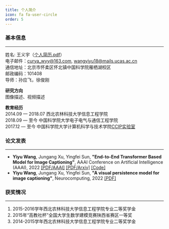 ```yaml
---
title: 个人简介
icon: fa fa-user-circle
order: 5
---
```


### 基本信息
---
姓名: 王义宇（[个人简历.pdf](/files/Resume_Campus_Recruitment.pdf)）\
电子邮件：curya_wyy@163.com, wangyiyu18@mails.ucas.ac.cn\
通信地址：北京市怀柔区怀北镇中国科学院雁栖湖校区\
邮政编码：101408\
导师：孙应飞，徐俊刚

__研究方向__\
图像描述、视频描述

__教育经历__\
2014.09 — 2018.07 西北农林科技大学信息工程学院\
2018.09 — 至今 中国科学院大学电子电气与通信工程学院\
2017.12 — 至今 中国科学院大学计算机科学与技术学院[CCIP实验室](http://ccip.ucas.ac.cn/)

### 论文发表
---
+ __Yiyu Wang__, Jungang Xu, Yingfei Sun, __"End-to-End Transformer Based Model for Image Captioning"__, AAAI Conference on Artificial Intelligence (AAAI), 2022 [[PDF/AAAI]](https://ojs.aaai.org/index.php/AAAI/article/view/20160) [[PDF/Arxiv]](https://arxiv.org/abs/2203.15350) [[Code]](https://github.com/232525/PureT)
+ __Yiyu Wang__, Jungang Xu, Yingfei Sun, __"A visual persistence model for image captioning"__, Neurocomputing, 2022 [[PDF]](https://www.sciencedirect.com/science/article/pii/S0925231221014922?via%3Dihub)

### 获奖情况
---
1. 2015-2016学年西北农林科技大学信息工程学院专业二等奖学金
2. 2015年“高教社杯”全国大学生数学建模竞赛陕西省赛区一等奖
3. 2014-2015学年西北农林科技大学信息工程学院专业二等奖学金
